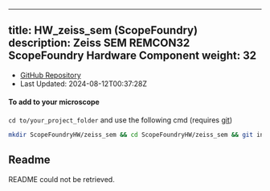 
---
title: HW_zeiss_sem (ScopeFoundry)
description: Zeiss SEM REMCON32 ScopeFoundry Hardware Component
weight: 32
---
- [GitHub Repository](https://github.com/ScopeFoundry/HW_zeiss_sem)
- Last Updated: 2024-08-12T00:37:28Z

#### To add to your microscope 

`cd to/your_project_folder` and use the following cmd (requires [git](/docs/100_development/20_git/))

```bash
mkdir ScopeFoundryHW/zeiss_sem && cd ScopeFoundryHW/zeiss_sem && git init --initial-branch=master && git remote add upstream_ScopeFoundry https://github.com/ScopeFoundry/HW_zeiss_sem && git pull upstream_ScopeFoundry master && cd ../..
```

## Readme
README could not be retrieved.

